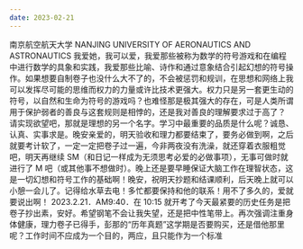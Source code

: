 ```yaml
---
date: 2023-02-21
---
```


南京航空航天大学
NANJING UNIVERSITY OF AERONAUTICS AND ASTRONAUTICS
我爱她，我可以爱，我爱那些被称为数学的符号游戏和在编程中进行数学的具象和实践，我爱那些比喻、诗作和通过意象结合引起幻想的符号操作。如果想要自制卷子也没什么大不了的，不会被惩罚和规训，在思想和网络上我可以发挥尽可能的思维而权力的力量或许比技术更强大。权力只是另一套更生动的符号，以自然和生命为符号的游戏吗？也难怪那是极其强大的存在，可是人类所谓用于保护弱者的善良与这套规则是相悖的，还是我对善良的理解要求过于高了？
请实现欲望吧，那就是理想的另一个名字。学习中最重要的品质是什么呢？诚恳、认真、实事求是。晚安亲爱的，明天验收和理力都要结束了，要务必做到啊，之后就要考计软了，一定一定把卷子过一遍，今非两夜没有洗澡，就还穿着衣服粗觉吧，明天再继续 SM（和日记一样成为无须思考必爱的必做事项），无事可做时就进行了 M 吧（或其他事不想做时）。晚上还是要早睡保证大脑工作在理智状态，这是一切幻想和符号工作的基础啊！晚安，祝明天抄题和结课顺利，后天晚上就可以小憩一会儿了。记得给水草去电！多忙都要保持和他的联系！用不了多久的，爱就要说出啊！
2023.2.21．AM9:40．在 10:15 就开考了今天最紧要的历史任务是把卷子抄出素，安好。希望钢笔不会让我失望，还是把中性笔带上。再次强调注重身体健康，理力卷子已得手，彭那的“历年真题”这学期是否要购买，还是借他那里呢？工作时间不应成为一个目的，两应，且只能作为一个标准
